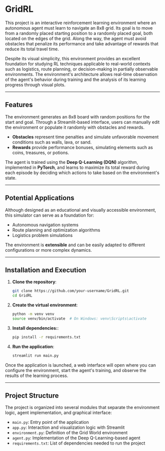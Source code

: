 # GridRL

This project is an interactive reinforcement learning environment where an autonomous agent must learn to navigate an 8x8 grid. Its goal is to move from a randomly placed starting position to a randomly placed goal, both located on the edges of the grid. Along the way, the agent must avoid obstacles that penalize its performance and take advantage of rewards that reduce its total travel time.

Despite its visual simplicity, this environment provides an excellent foundation for studying RL techniques applicable to real-world contexts such as logistics, route planning, or decision-making in partially observable environments. The environment's architecture allows real-time observation of the agent's behavior during training and the analysis of its learning progress through visual plots.

---

## Features

The environment generates an 8x8 board with random positions for the start and goal. Through a Streamlit-based interface, users can manually edit the environment or populate it randomly with obstacles and rewards.

- **Obstacles** represent time penalties and simulate unfavorable movement conditions such as walls, lava, or sand.
- **Rewards** provide performance bonuses, simulating elements such as coins, treasures, or potions.

The agent is trained using the **Deep Q-Learning (DQN)** algorithm, implemented in **PyTorch**, and learns to maximize its total reward during each episode by deciding which actions to take based on the environment's state.

---

## Potential Applications

Although designed as an educational and visually accessible environment, this simulator can serve as a foundation for:

- Autonomous navigation systems  
- Route planning and optimization algorithms  
- Logistics problem simulations  

The environment is **extensible** and can be easily adapted to different configurations or more complex dynamics.

---

## Installation and Execution

1. **Clone the repository**:
   ```bash
   git clone https://github.com/your-username/GridRL.git
   cd GridRL
   ```
2. **Create the virtual environment**:
   ```bash
   python -m venv venv
   source venv/bin/activate  # On Windows: venv\Scripts\activate
   ```
3. **Install dependencies:**:
   ```bash
   pip install -r requirements.txt
   ```
4. **Run the application**:
   ```bash
   streamlit run main.py
   ```
Once the application is launched, a web interface will open where you can configure the environment, start the agent's training, and observe the results of the learning process.

---

## Project Structure

The project is organized into several modules that separate the environment logic, agent implementation, and graphical interface:

- `main.py`: Entry point of the application  
- `app.py`: Interaction and visualization logic with Streamlit  
- `environment.py`: Definition of the Grid World environment  
- `agent.py`: Implementation of the Deep Q-Learning-based agent  
- `requirements.txt`: List of dependencies needed to run the project

   
